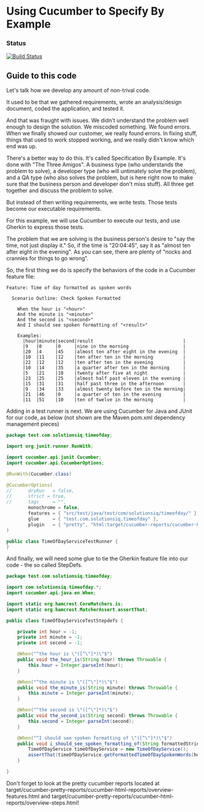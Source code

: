 Using Cucumber to Specify By Example
====================================

### Status
[![Build Status](https://travis-ci.org/hdeiner/using-cucumber-to-specify-by-example.svg?branch=master)](https://travis-ci.org/hdeiner/cucumber-driven-drools)

Guide to this code
------------------
Let's talk how we develop any amount of non-trival code.

It used to be that we gathered requirements, wrote an analysis/design document, coded the application, and tested it.

And that was fraught with issues.  We didn't understand the problem well enough to design the solution.  We miscoded something.  We found errors.  When we finally showed our customer, we really found errors.  In fixing stuff, things that used to work stopped working, and we really didn't know which end was up.

There's a better way to do this.  It's called Specification By Example.  It's done with "The Three Amigos".  A business type (who understands the problem to solve), a developer type (who will untimately solve the problem), and a QA type (who also solves the problem, but is here right now to make sure that the business person and developer don't miss stuff).  All three get together and discuss the problem to solve.

But instead of then writing requirements, we write tests.  Those tests become our executable requirements.  

For this example, we will use Cucumber to execute our tests, and use Gherkin to express those tests.

The problem that we are solving is the business person's desire to "say the time, not just display it."  So, if the time is "20:04:45", say it as "almost ten after eight in the evening".  As you can see, there are plenty of "nocks and crannies for things to go wrong".

So, the first thing we do is specify the behaviors of the code in a Cucumber feature file:
```Gherkin
Feature: Time of day formatted as spoken words

  Scenario Outline: Check Spoken Formatted

    When the hour is "<hour>"
    And the minute is "<minute>"
    And the second is "<second>"
    And I should see spoken formatting of "<result>"

    Examples:
      |hour|minute|second|result                                 |
      |9   |0     |0     |nine in the morning                    |
      |20  |4     |45    |almost ten after eight in the evening  |
      |10  |11    |12    |ten after ten in the morning           |
      |22  |12    |12    |ten after ten in the evening           |
      |10  |14    |35    |a quarter after ten in the morning     |
      |5   |21    |18    |twenty after five at night             |
      |23  |25    |25    |almost half past eleven in the evening |
      |15  |31    |31    |half past three in the afternoon       |
      |9   |34    |33    |almost twenty before ten in the morning|
      |21  |46    |0     |a quarter of ten in the evening        |
      |11  |51    |10    |ten of twelve in the morning           |
```
Adding in a test runner is next.  We are using Cucumber for Java and JUnit for our code, as below (not shown are the Maven pom.xml dependency management pieces)

```java
package test.com.solutionsiq.timeofday;

import org.junit.runner.RunWith;

import cucumber.api.junit.Cucumber;
import cucumber.api.CucumberOptions;

@RunWith(Cucumber.class)

@CucumberOptions(
//      dryRun   = false,
//      strict = true,
//      tags     = "",
        monochrome = false,
        features = { "src/test/java/test/com/solutionsiq/timeofday/" },
        glue     = { "test.com.solutionsiq.timeofday" },
        plugin   = { "pretty", "html:target/cucumber-reports/cucumber-html-report", "json:target/cucumber-reports/cucumber-json-report.json" }
)

public class TimeOfDayServiceTestRunner {
}
```

And finally, we will need some glue to tie the Gherkin feature file into our code - the so called StepDefs.

```java
package test.com.solutionsiq.timeofday;

import com.solutionsiq.timeofday.*;
import cucumber.api.java.en.When;

import static org.hamcrest.CoreMatchers.is;
import static org.hamcrest.MatcherAssert.assertThat;

public class TimeOfDayServiceTestStepdefs {

    private int hour = -1;
    private int minute = -1;
    private int second = -1;

    @When("^the hour is \"([^\"]*)\"$")
    public void the_hour_is(String hour) throws Throwable {
        this.hour = Integer.parseInt(hour);
    }

    @When("^the minute is \"([^\"]*)\"$")
    public void the_minute_is(String minute) throws Throwable {
        this.minute = Integer.parseInt(minute);
    }

    @When("^the second is \"([^\"]*)\"$")
    public void the_second_is(String second) throws Throwable {
        this.second = Integer.parseInt(second);
    }

    @When("^I should see spoken formatting of \"([^\"]*)\"$")
    public void i_should_see_spoken_formatting_of(String formattedString) throws Throwable {
        TimeOfDayService timeOfDayService = new TimeOfDayService();
        assertThat(timeOfDayService.getFormattedTimeOfDaySpokenWords(hour, minute, second),is(formattedString));
    }

}
```

Don't forget to look at the pretty cucumber reports located at target/cucumber-pretty-reports/cucumber-html-reports/overview-features.html and target/cucumber-pretty-reports/cucumber-html-reports/overview-steps.html!